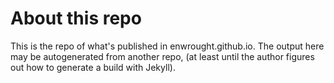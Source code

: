# About this repo
This is the repo of what's published in enwrought.github.io.
The output here may be autogenerated from another repo, (at least until the author figures out how to generate a build with Jekyll).
